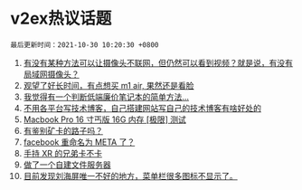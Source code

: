 # v2ex热议话题

`最后更新时间：2021-10-30 10:20:30 +0800`

1. [有没有某种方法可以让摄像头不联网，但仍然可以看到视频？就是说，有没有局域网摄像头？](https://www.v2ex.com/t/811494)
1. [观望了好长时间，有点想买 m1 air, 果然还是看脸](https://www.v2ex.com/t/811452)
1. [我觉得有一个判断低端廉价笔记本的简单方法...](https://www.v2ex.com/t/811451)
1. [不用各平台写技术博客，自己搭建网站写自己的技术博客有啥好处的](https://www.v2ex.com/t/811583)
1. [Macbook Pro 16 寸丐版 16G 内存 [极限] 测试](https://www.v2ex.com/t/811461)
1. [有鉴别矿卡的路子吗？](https://www.v2ex.com/t/811557)
1. [facebook 重命名为 META 了？](https://www.v2ex.com/t/811463)
1. [手持 XR 的兄弟卡不卡](https://www.v2ex.com/t/811531)
1. [做了一个自建文件服务器](https://www.v2ex.com/t/811490)
1. [目前发现刘海屏唯一不好的地方，菜单栏很多图标不显示了。](https://www.v2ex.com/t/811469)

